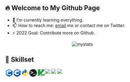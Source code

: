## 🔥 Welcome to My Github Page

- 🌱 I’m currently learning everything.
- 📫 How to reach me: [email](mailto:ryan.hsu06190619@gmail.com) me or contact me on Twitter.
- ⚡ 2022 Goal: Contribute more on Github.
<p align="center"> <img src="https://github-readme-stats.vercel.app/api?username=KaidenHsu&show_icons=true&theme=cobalt&hide=prs,contribs" alt="mystats" /></p>

## 🔨 Skillset

<img align="left" alt="c" width="26px" src="https://github.com/devicons/devicon/blob/master/icons/c/c-original.svg" />
<img align="left" alt="cplusplus" width="26px" src="https://github.com/devicons/devicon/blob/master/icons/cplusplus/cplusplus-original.svg" />
<img align="left" alt="python" width="26px" src="https://github.com/devicons/devicon/blob/master/icons/python/python-original.svg" />    
<img align="left" alt="Terminal" width="26px" src="https://raw.githubusercontent.com/github/explore/80688e429a7d4ef2fca1e82350fe8e3517d3494d/topics/terminal/terminal.png" />
<img align="left" alt="vim" width="26px" src="https://github.com/devicons/devicon/blob/master/icons/vim/vim-plain.svg" />
<img align="vscode" width="33px" src="https://cdn.jsdelivr.net/gh/devicons/devicon/icons/vscode/vscode-original.svg" />
<img align="linux" width="33px" src="https://cdn.jsdelivr.net/gh/devicons/devicon/icons/linux/linux-original.svg" />
<img align="ubuntu" width="33px" src="https://cdn.jsdelivr.net/gh/devicons/devicon/icons/ubuntu/ubuntu-plain.svg" />
